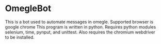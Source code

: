 # OmegleBot
This is a bot used to automate messages in omegle.
Supported browser is google chrome
This program is written in python. 
Requires python modules selenium, time, pynput, and unittest.
Also requires the chromium webdriver to be installed.

